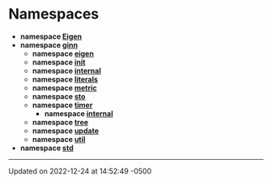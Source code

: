 # Namespaces



* **namespace [Eigen](api/Namespaces/namespace_eigen.md)** 
* **namespace [ginn](api/Namespaces/namespaceginn.md)** 
    * **namespace [eigen](api/Namespaces/namespaceginn_1_1eigen.md)** 
    * **namespace [init](api/Namespaces/namespaceginn_1_1init.md)** 
    * **namespace [internal](api/Namespaces/namespaceginn_1_1internal.md)** 
    * **namespace [literals](api/Namespaces/namespaceginn_1_1literals.md)** 
    * **namespace [metric](api/Namespaces/namespaceginn_1_1metric.md)** 
    * **namespace [sto](api/Namespaces/namespaceginn_1_1sto.md)** 
    * **namespace [timer](api/Namespaces/namespaceginn_1_1timer.md)** 
        * **namespace [internal](api/Namespaces/namespaceginn_1_1timer_1_1internal.md)** 
    * **namespace [tree](api/Namespaces/namespaceginn_1_1tree.md)** 
    * **namespace [update](api/Namespaces/namespaceginn_1_1update.md)** 
    * **namespace [util](api/Namespaces/namespaceginn_1_1util.md)** 
* **namespace [std](api/Namespaces/namespacestd.md)** 



-------------------------------

Updated on 2022-12-24 at 14:52:49 -0500

